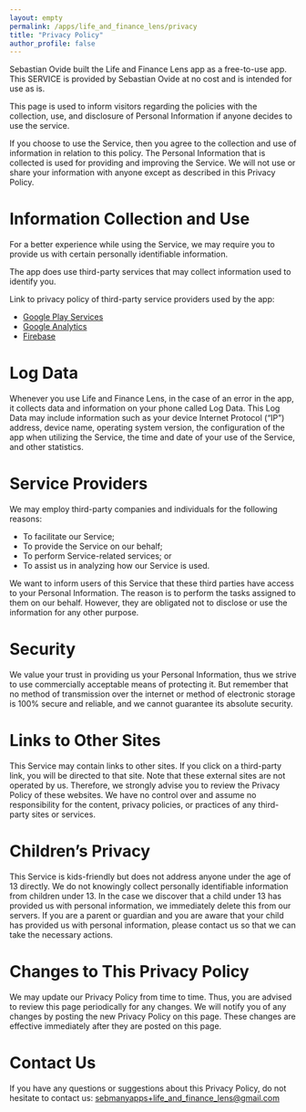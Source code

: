 ```yaml
---
layout: empty
permalink: /apps/life_and_finance_lens/privacy
title: "Privacy Policy"
author_profile: false
---
```


Sebastian Ovide built the Life and Finance Lens app as a free-to-use app. This SERVICE is provided by Sebastian Ovide at no cost and is intended for use as is.

This page is used to inform visitors regarding the policies with the collection, use, and disclosure of Personal Information if anyone decides to use the service.

If you choose to use the Service, then you agree to the collection and use of information in relation to this policy. The Personal Information that is collected is used for providing and improving the Service. We will not use or share your information with anyone except as described in this Privacy Policy.

# Information Collection and Use

For a better experience while using the Service, we may require you to provide us with certain personally identifiable information.

The app does use third-party services that may collect information used to identify you.

Link to privacy policy of third-party service providers used by the app:

- [Google Play Services](https://policies.google.com/privacy)
- [Google Analytics](https://www.google.com/analytics/terms)
- [Firebase](https://firebase.google.com/support/privacy)

# Log Data

Whenever you use Life and Finance Lens, in the case of an error in the app, it collects data and information on your phone called Log Data. This Log Data may include information such as your device Internet Protocol (“IP”) address, device name, operating system version, the configuration of the app when utilizing the Service, the time and date of your use of the Service, and other statistics.

# Service Providers

We may employ third-party companies and individuals for the following reasons:

- To facilitate our Service;
- To provide the Service on our behalf;
- To perform Service-related services; or
- To assist us in analyzing how our Service is used.

We want to inform users of this Service that these third parties have access to your Personal Information. The reason is to perform the tasks assigned to them on our behalf. However, they are obligated not to disclose or use the information for any other purpose.

# Security

We value your trust in providing us your Personal Information, thus we strive to use commercially acceptable means of protecting it. But remember that no method of transmission over the internet or method of electronic storage is 100% secure and reliable, and we cannot guarantee its absolute security.

# Links to Other Sites

This Service may contain links to other sites. If you click on a third-party link, you will be directed to that site. Note that these external sites are not operated by us. Therefore, we strongly advise you to review the Privacy Policy of these websites. We have no control over and assume no responsibility for the content, privacy policies, or practices of any third-party sites or services.

# Children’s Privacy

This Service is kids-friendly but does not address anyone under the age of 13 directly. We do not knowingly collect personally identifiable information from children under 13. In the case we discover that a child under 13 has provided us with personal information, we immediately delete this from our servers. If you are a parent or guardian and you are aware that your child has provided us with personal information, please contact us so that we can take the necessary actions.

# Changes to This Privacy Policy

We may update our Privacy Policy from time to time. Thus, you are advised to review this page periodically for any changes. We will notify you of any changes by posting the new Privacy Policy on this page. These changes are effective immediately after they are posted on this page.

# Contact Us

If you have any questions or suggestions about this Privacy Policy, do not hesitate to contact us: [sebmanyapps+life_and_finance_lens@gmail.com](mailto:sebmanyapps+life_and_finance_lens@gmail.com)
